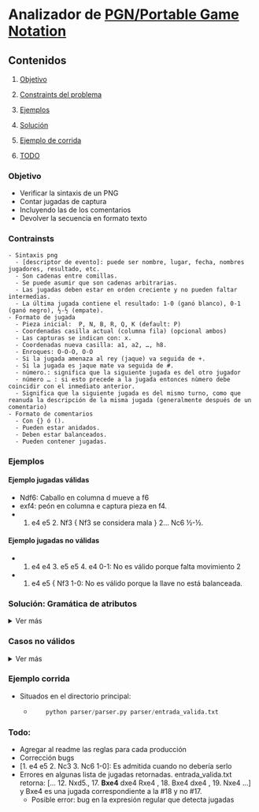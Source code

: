 # Analizador de [PGN/Portable Game Notation](https://en.wikipedia.org/wiki/Portable_Game_Notation)

## Contenidos

1. [Objetivo](#objetivo)

 2. [Constraints del problema](#constraints)

3. [Ejemplos](#ejemplos)

4. [Solución](#solucion)

5. [Ejemplo de corrida](#ejemplocorrida)

6. [TODO](#todo)

### Objetivo <a name="objetivo"></a>
- Verificar la sintaxis de un PNG
 - Contar jugadas de captura
 - Incluyendo las de los comentarios
 - Devolver la secuencia en formato texto

  ### Contrainsts <a name="constraints"></a>
    - Sintaxis png
      - [descriptor de evento]: puede ser nombre, lugar, fecha, nombres jugadores, resultado, etc.
      - Son cadenas entre comillas.
      - Se puede asumir que son cadenas arbitrarias.
      - Las jugadas deben estar en orden creciente y no pueden faltar intermedias.
      - La última jugada contiene el resultado: 1-0 (ganó blanco), 0-1 (ganó negro), ½-½ (empate).
    - Formato de jugada
      - Pieza inicial:  P, N, B, R, Q, K (default: P)
      - Coordenadas casilla actual (columna fila) (opcional ambos)
      - Las capturas se indican con: x.
      - Coordenadas nueva casilla: a1, a2, …, h8. 
      - Enroques: O-O-O, O-O
      - Si la jugada amenaza al rey (jaque) va seguida de +.
      - Si la jugada es jaque mate va seguida de #.
      - número.: significa que la siguiente jugada es del otro jugador
      - número … : si esto precede a la jugada entonces nùmero debe coincidir con el inmediato anterior.
      - Significa que la siguiente jugada es del mismo turno, como que reanuda la descripción de la misma jugada (generalmente después de un comentario)
    - Formato de comentarios
      - Con {} ó ().
      - Pueden estar anidados.
      - Deben estar balanceados.
      - Pueden contener jugadas.

  ### Ejemplos <a name="ejemplos"></a>
  #### Ejemplo jugadas válidas
  - Ndf6: Caballo en columna d mueve a f6
  - exf4: peón en columna e captura pieza en f4.
  - 1. e4 e5 2. Nf3 { Nf3 se considera mala } 2… Nc6 ½-½.

  #### Ejemplo jugadas no válidas
  - 1. e4 e4 3. e5 e5 4. e4 0-1: No es válido porque falta movimiento 2
  - 1. e4 e5 { Nf3 1-0: No es válido porque la llave no está balanceada.


### Solución: Gramática de atributos <a name="solucion"></a>
 <details><summary>Ver más</summary>
### **Símbolos Terminales**

- `corchete_abre`
- `corchete_cierra`
- `llave_abre`
- `llave_cierra`
- `parentesis_abre`
- `parentesis_cierra`
- `palabra`
- `espacio`
- `comilla`
- `renglon`
- `gano_blanco`
- `gano_negro`
- `empate`
- `numero_jugada_blanco`
- `numero_jugada_negro`
- `jaque`
- `jaque_mate`
- `token_movimiento`

### **Símbolos No Terminales**

  - `S`
  - `METADATA`
  - `JUGADAS`
  - `ITEM_METADATA`
  - `JUGADA`
  - `MOVIMIENTO_FINAL`
  - `COMENTARIO`
  - `MOVIMIENTO`
  - `J2`
  - `COM`
  - `MOVIMIENTO_OPCIONAL`
  - `COMENTARIO_REAL`

El símbolo distinguido es `S`

### **Producciones sin reglas**

```
               S → METADATA JUGADAS S
                 | METADATA JUGADAS
                 | JUGADAS S
                 | JUGADAS 

        METADATA → ITEM_METADATA METADATA
                 | ITEM_METADATA 

   ITEM_METADATA → corchete_abre palabra espacio comilla COMENTARIO_REAL comilla corchete_cierra renglon 

 COMENTARIO_REAL →  palabra espacio COMENTARIO_REAL
                 |  palabra

         JUGADAS → JUGADA JUGADAS
                 | MOVIMIENTO_FINAL renglon
                 | MOVIMIENTO_FINAL 

MOVIMIENTO_FINAL → gano_blanco
                 | gano_negro
                 | empate 

          JUGADA → numero_jugada_blanco MOVIMIENTO J2
                 | numero_jugada_blanco MOVIMIENTO 

              J2 → COMENTARIO numero_jugada_negro MOVIMIENTO COMENTARIO
                 | COMENTARIO numero_jugada_negro MOVIMIENTO
                 | numero_jugada_negro MOVIMIENTO COMENTARIO
                 | numero_jugada_negro MOVIMIENTO
                 | MOVIMIENTO COMENTARIO
                 | COMENTARIO
                 | MOVIMIENTO

      MOVIMIENTO → token_movimiento ESPECIAL
                 | token_movimiento

        ESPECIAL →  jaque_mate
                 |  jaque

      COMENTARIO → llave_abre  COM llave_cierra
                 | parentecis_abre COM parentecis_cierra
                 | llave_abre llave_cierra
                 | parentecis_abre parentecis_cierra

             COM → token_movimiento COM
                 | COMENTARIO COM
                 | palabra COM
                 | espacio COM
                 | token_movimiento
                 | COMENTARIO
                 | palabra
                 | espacio
```

## **Tabla de atributos**

| Atributo                              | Heredado / Sintetizado | Tipo      |
| ------------------------------------- | ---------------------- | --------- |
| S.cantidad_capturas                   | S                      | Array INT |
| JUGADAS.cantidad_capturas             | S                      | INT       |
| JUGADA.cantidad_capturas              | S                      | INT       |
| J2.cantidad_capturas                  | S                      | INT       |
| COMENTARIO.cantidad_capturas          | S                      | INT       |
| COM.cantidad_capturas                 | S                      | INT       |
| MOVIMIENTO_OPCIONAL.cantidad_capturas | S                      | INT       |
| JUGADAS.captura_texto                 | S                      | STRING    |
| JUGADA.captura_texto                  | S                      | STRING    |
| J2.captura_texto                      | S                      | STRING    |
| MOVIMIENTO.captura_texto              | S                      | STRING    |
| COMENTARIO.captura_texto              | S                      | STRING    |
| COM.captura_texto                     | S                      | STRING    |
| MOVIMIENTO_OPCIONAL.captura_texto     | S                      | STRING    |
| JUGADAS.numero_jugada                 | H                      | INT       |
| JUGADA.numero_jugada                  | H                      | INT       |
| J2.tiene_num                          | S                      | BOOLEAN   |
| J2.numero_jugada_negro                | S                      | INT       |
| MOVIMIENTO.tiene_captura              | S                      | BOOLEAN   |

 
### **Ejecuciones de prueba**

En ésta sección mostraremos los resultados de ejecutar algunos archivos en nuestro programa.

### **Casos válidos**

#### **Archivo**: entrada_valida.txt

Output:

```
Parseando . . . 
Lectura Finalizada 
Cantidad de capturas por partida:  [14, 0] 
Capturas por partida: 
Partida 1: [ 6.Bxg5, 7. hxg5 Qxg5 , 10.Qxg7 Nxd5., 11. exf6 gxf6 , 12. Nxd5., 17.Bxe4 dxe4 Rxe4 , 18. Bxe4 dxe4 , 19. Nxe4 , ] 
Partida 2: [ ] 
Cantidad de capturas totales:  14 
Ganadores:  ['blanco', 'blanco'] 
```

#### **Archivo**: loco.txt

Output:

```
Parseando . . .  
Lectura Finalizada 
Cantidad de capturas por partida:  [67, 11, 7, 0, 12, 2, 1, 27, 5, 6, 10] 
Capturas por partida:  
Partida 1: [ 2. Bhxb6 ,10. Qxh7 , 13. Qxe2 , 14. Rxc3 , 15.Kxa8? B3xg8Nxf3Rxh2 Qxb2Rxd2 Bxh2 Kxd7 Qxg6 Bcxa3 Rxd5+Kxa1 Pxb8 Kxf3 Pxa4 Pxa6Bxh8 Paxg7Nxg3 Bxd1 Ncxf8 Rxd4 Kxb8 Pcxg8Nxc3 Pxe3 Khxe3 Q6xb1 Qxc3 Qxc1 Bxb7 Kxg6Qxg1Qxc4 Qxe3Kxf6 K7xa6 R7xg6 Rxa2 Qxe6 Nxa6 Rxc4Rgxa4 Qxb8Nxf3Nxb4 Qxc8Qxc3+ Pxg8 Nxe6Pxc4 Rxe4 , 22. Kxb3 , 23. Bxa7 , 28. K1xd6 ,32. Bxe3+ Kxc1 ,38.Nxh8 Pxc4Bxf4Kgxh2, 41.Nxc2, 42. Qxb1 ,] 
Partida 2: [1. Kgxb6# Kxh6 Bxd8 Pxf4 P5xg1Kxa4Nxh5B4xe7, 4. Qxa1 Rxd5 Rxe4,] 
Partida 3: [1. Kxf3 ,7. Bxd2 ,9. Qxb6 ,13. Phxb3 , 18. Kxd8 , 19. Pdxc7 , 22. Bexf7 , ] 
Partida 4: [ ] 
Partida 5: [1. Pxd5 ,3. P5xe7 , 16. Nxc4 Bxe1 , 21. Kxd6 , 22. Qxb7 , 25. Bxf4 ,27. Bxc5 , 30. Rxf3 ,32. Rxh8 , 33. Pxe4 ,35. Paxd1 ,] 
Partida 6: [1. Qxe8,3. Kxe7 ,] 
Partida 7: [1. Rxd3 , ] 
Partida 8: [5. Nxh8 , 6. Bxe7 , 7. Pxh7 ,9. Qxg5 ,11. Rxe5 ,17. Q4xb1 , 20. Rxe2 ,22. Kxb5 Pxa2 ,26. Qxg6 , 31. Rxe8 Re1xa3+Bxg2, 32. Khxc7 ,36. Kxf4 Kxe3 Bxb4K4xa2 Pxa1Nxh5 Kxg1 Nxh5Kfxb3,40. Nxa2 , 43. Kxh7 ,45.Bxe1, 52. P1xd2 , ] 
Partida 9: [3. Kxc7 Pxa2 , 6. Bxa5 , 9. Pxe5 ,11. Kxf4 ,] 
Partida 10: [ 2. Rxg5 , 7. Rxg1 ,9.Qxd8 , 10. Bxb5 , 11. Qxd4 ,17.Bxa5 , ] 
Partida 11: [3. Pxh5 ,9. Rxf6 Rxh4Bxg1 Pxa3 Kxc1Bxg8,13. Pxa1 ,15. Bxa3 ,29. Qxd5 , ] 
Cantidad de capturas totales:  148 
Ganadores:  ['blanco', 'blanco', 'blanco', 'empate', 'empate', 'blanco', 'negro', 'empate', 'blanco', 'negro', 'negro'] 
```

</details>

### **Casos no válidos**
<details><summary>Ver más</summary>  
#### **Archivo**: error_falta_).txt

Output:

```
Parseando . . .
ERROR - Los paréntesis o corchetes de comentarios no están balanceados
```

#### **Archivo**: numero_jugada_incorrecto.txt

Output:

```
Parseando . . .
Número de Jugada invalido: llegó 7 y se esperaba 3
```
</details>

### Ejemplo corrida <a name="ejemplocorrida"></a>
- Situados en el directorio principal:
  - ```python
        python parser/parser.py parser/entrada_valida.txt
    ```

 ### Todo: <a name="todo"></a>
  - Agregar al readme las reglas para cada producción
  - Corrección bugs
  - [1. e4 e5 2. Nc3 3. Nc6 1-0]: Es admitida cuando no debería serlo
  - Errores en algunas lista de jugadas retornadas. entrada_valida.txt retorna: [... 12. Nxd5., 17. **Bxe4** dxe4 Rxe4 , 18. Bxe4 dxe4 , 19. Nxe4 ...] y Bxe4 es una jugada correspondiente a la #18 y no #17.
      - Posible error: bug en la expresión regular que detecta jugadas
